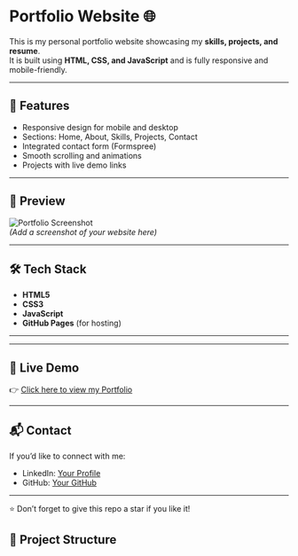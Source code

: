 # Portfolio Website 🌐

This is my personal portfolio website showcasing my **skills, projects, and resume**.  
It is built using **HTML, CSS, and JavaScript** and is fully responsive and mobile-friendly.  

---

## 🚀 Features
- Responsive design for mobile and desktop
- Sections: Home, About, Skills, Projects, Contact
- Integrated contact form (Formspree)
- Smooth scrolling and animations
- Projects with live demo links

---

## 📸 Preview
![Portfolio Screenshot](screenshot.png)  
*(Add a screenshot of your website here)*

---

## 🛠️ Tech Stack
- **HTML5**
- **CSS3**
- **JavaScript**
- **GitHub Pages** (for hosting)

---


---

## 🔗 Live Demo
👉 [Click here to view my Portfolio](https://moumita-284.github.io/portfolio-website/)

---

## 📬 Contact
If you’d like to connect with me:  
- LinkedIn: [Your Profile](https://linkedin.com/in/your-id)  
- GitHub: [Your GitHub](https://github.com/moumita-284)  

---
⭐ Don’t forget to give this repo a star if you like it!


## 📂 Project Structure
